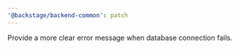 ```yaml
---
'@backstage/backend-common': patch
---
```


Provide a more clear error message when database connection fails.
